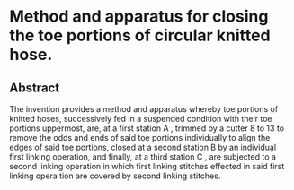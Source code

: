 # Method and apparatus for closing the toe portions of circular knitted hose.

## Abstract
The invention provides a method and apparatus whereby toe portions of knitted hoses, successively fed in a suspended condition with their toe portions uppermost, are, at a first station A , trimmed by a cutter 8 to 13 to remove the odds and ends of said toe portions individually to align the edges of said toe portions, closed at a second station B by an individual first linking operation, and finally, at a third station C , are subjected to a second linking operation in which first linking stitches effected in said first linking opera tion are covered by second linking stitches.